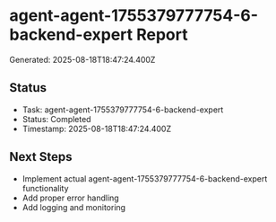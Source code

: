 # agent-agent-1755379777754-6-backend-expert Report

Generated: 2025-08-18T18:47:24.400Z

## Status
- Task: agent-agent-1755379777754-6-backend-expert
- Status: Completed
- Timestamp: 2025-08-18T18:47:24.400Z

## Next Steps
- Implement actual agent-agent-1755379777754-6-backend-expert functionality
- Add proper error handling
- Add logging and monitoring
